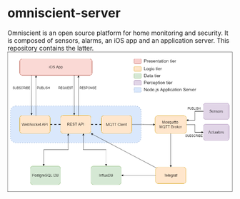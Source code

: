 # omniscient-server
Omniscient is an open source platform for home monitoring and security. It is composed of sensors, alarms, an iOS app and an application server.
This repository contains the latter.
![Omniscient back-end architecture](/assets/images/back-end-architecture.png)
